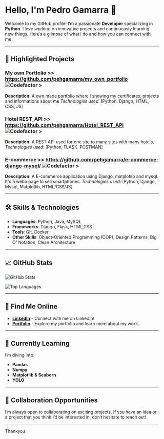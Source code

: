 # Hello, I'm Pedro Gamarra 👋

Welcome to my GitHub profile! I’m a passionate **Developer** specializing in **Python**. I love working on innovative projects and continuously learning new things. Here’s a glimpse of what I do and how you can connect with me.

---

## 🌟 Highlighted Projects

### My own Portfolio >> https://github.com/pehgamarra/my_own_portfolio ![Codefactor >](https://www.codefactor.io/repository/github/pehgamarra/my_own_portfolio/badge)
**Description**: A own made portfolio where I showing my certificates, projects and informations about me 
*Technologies used*: [Python, Django, HTML, CSS, JS] 

### Hotel REST_API >> https://github.com/pehgamarra/Hotel_REST_API ![Codefactor >](https://www.codefactor.io/repository/github/pehgamarra/hotel_rest_api/badge)
**Description**: A REST API used for one site to many sites with many hotels. 
*Technologies used*: [Python, FLASK, POSTMAN]

### E-commerce >> https://github.com/pehgamarra/e-commerce-django-mysql/ ![Codefactor >](https://www.codefactor.io/repository/github/pehgamarra/e-commerce-django-mysql/badge)
**Description**: A E-commerce application using Django, matplotlib and mysql. It's a webb page to sell smartphones.
*Technologies used*: [Python, Django, Mysql, Matplotlib, HTML/CSS/JS]

---

## 🛠️ Skills & Technologies

- **Languages**: Python, Java, MySQL
- **Frameworks**: Django, Flask, HTML,CSS
- **Tools**: Git, Docker
- **Other Skills**: Object-Oriented Programming (OOP), Design Patterns, Big O' Notation, Clean Architecture

---

## 📈 GitHub Stats

![GitHub Stats](https://github-readme-stats.vercel.app/api?username=pehgamarra&show_icons=true&hide_title=true&count_private=true&hide=prs)

![Top Languages](https://github-readme-stats.vercel.app/api/top-langs/?username=pehgamarra&layout=compact)

---

## 💬 Find Me Online

- **[LinkedIn](https://www.linkedin.com/in/pedro-gamarra-9b8162181/)** - Connect with me on LinkedIn!
- **[Portfolio](https://pehgamarra.pythonanywhere.com/)** - Explore my portfolio and learn more about my work.

---

## 🌱 Currently Learning

I’m diving into:
- **Pandas** 
- **Numpy** 
- **Matplotlib & Seaborn**
- **YOLO** 

---

## 🤝 Collaboration Opportunities

I’m always open to collaborating on exciting projects. If you have an idea or a project that you think I’d be interested in, don’t hesitate to reach out!

---
Thankyou 
